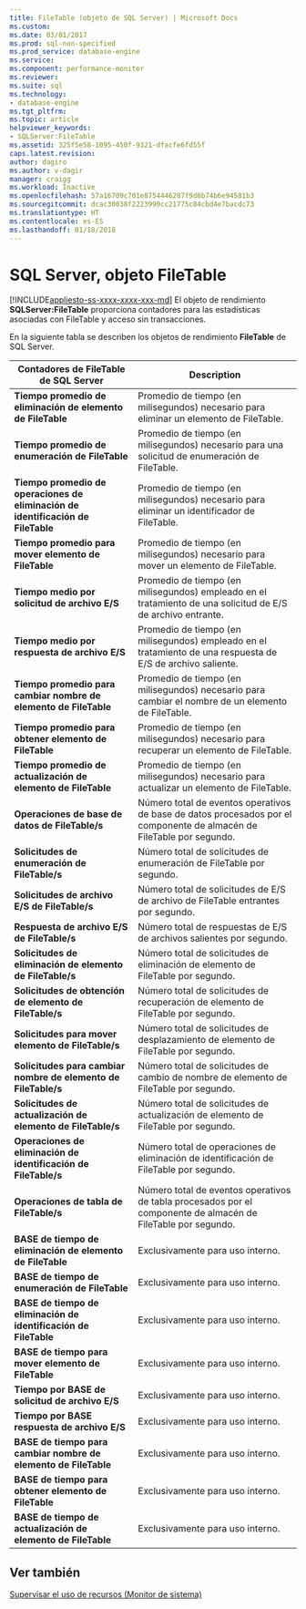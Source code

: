 ```yaml
---
title: FileTable (objeto de SQL Server) | Microsoft Docs
ms.custom: 
ms.date: 03/01/2017
ms.prod: sql-non-specified
ms.prod_service: database-engine
ms.service: 
ms.component: performance-monitor
ms.reviewer: 
ms.suite: sql
ms.technology:
- database-engine
ms.tgt_pltfrm: 
ms.topic: article
helpviewer_keywords:
- SQLServer:FileTable
ms.assetid: 325f5e58-1095-450f-9321-dfacfe6fd55f
caps.latest.revision: 
author: dagiro
ms.author: v-dagir
manager: craigg
ms.workload: Inactive
ms.openlocfilehash: 57a16709c701e8754446287f9d0b74b6e94581b3
ms.sourcegitcommit: dcac30038f2223990cc21775c84cbd4e7bacdc73
ms.translationtype: HT
ms.contentlocale: es-ES
ms.lasthandoff: 01/18/2018
---
```

# <a name="sql-server-filetable-object"></a>SQL Server, objeto FileTable
[!INCLUDE[appliesto-ss-xxxx-xxxx-xxx-md](../../includes/appliesto-ss-xxxx-xxxx-xxx-md.md)] El objeto de rendimiento **SQLServer:FileTable** proporciona contadores para las estadísticas asociadas con FileTable y acceso sin transacciones.

En la siguiente tabla se describen los objetos de rendimiento **FileTable** de SQL Server.

|**Contadores de FileTable de SQL Server**|Description|  
|-------------|-----------------|  
|**Tiempo promedio de eliminación de elemento de FileTable**|Promedio de tiempo (en milisegundos) necesario para eliminar un elemento de FileTable.|
|**Tiempo promedio de enumeración de FileTable**|Promedio de tiempo (en milisegundos) necesario para una solicitud de enumeración de FileTable.|
|**Tiempo promedio de operaciones de eliminación de identificación de FileTable**|Promedio de tiempo (en milisegundos) necesario para eliminar un identificador de FileTable.|
|**Tiempo promedio para mover elemento de FileTable**|Promedio de tiempo (en milisegundos) necesario para mover un elemento de FileTable.|
|**Tiempo medio por solicitud de archivo E/S**|Promedio de tiempo (en milisegundos) empleado en el tratamiento de una solicitud de E/S de archivo entrante.|
|**Tiempo medio por respuesta de archivo E/S**|Promedio de tiempo (en milisegundos) empleado en el tratamiento de una respuesta de E/S de archivo saliente.|
|**Tiempo promedio para cambiar nombre de elemento de FileTable**|Promedio de tiempo (en milisegundos) necesario para cambiar el nombre de un elemento de FileTable.|
|**Tiempo promedio para obtener elemento de FileTable**|Promedio de tiempo (en milisegundos) necesario para recuperar un elemento de FileTable.|
|**Tiempo promedio de actualización de elemento de FileTable**|Promedio de tiempo (en milisegundos) necesario para actualizar un elemento de FileTable.|
|**Operaciones de base de datos de FileTable/s**|Número total de eventos operativos de base de datos procesados por el componente de almacén de FileTable por segundo.|
|**Solicitudes de enumeración de FileTable/s**|Número total de solicitudes de enumeración de FileTable por segundo.|
|**Solicitudes de archivo E/S de FileTable/s**|Número total de solicitudes de E/S de archivo de FileTable entrantes por segundo.|
|**Respuesta de archivo E/S de FileTable/s**|Número total de respuestas de E/S de archivos salientes por segundo.|
|**Solicitudes de eliminación de elemento de FileTable/s**|Número total de solicitudes de eliminación de elemento de FileTable por segundo.|
|**Solicitudes de obtención de elemento de FileTable/s**|Número total de solicitudes de recuperación de elemento de FileTable por segundo.|
|**Solicitudes para mover elemento de FileTable/s**|Número total de solicitudes de desplazamiento de elemento de FileTable por segundo.|
|**Solicitudes para cambiar nombre de elemento de FileTable/s**|Número total de solicitudes de cambio de nombre de elemento de FileTable por segundo.|
|**Solicitudes de actualización de elemento de FileTable/s**|Número total de solicitudes de actualización de elemento de FileTable por segundo.|
|**Operaciones de eliminación de identificación de FileTable/s**|Número total de operaciones de eliminación de identificación de FileTable por segundo.|
|**Operaciones de tabla de FileTable/s**|Número total de eventos operativos de tabla procesados por el componente de almacén de FileTable por segundo.|
|**BASE de tiempo de eliminación de elemento de FileTable**|Exclusivamente para uso interno.|
|**BASE de tiempo de enumeración de FileTable**|Exclusivamente para uso interno.|
|**BASE de tiempo de eliminación de identificación de FileTable**|Exclusivamente para uso interno.|
|**BASE de tiempo para mover elemento de FileTable**|Exclusivamente para uso interno.|
|**Tiempo por BASE de solicitud de archivo E/S**|Exclusivamente para uso interno.|
|**Tiempo por BASE respuesta de archivo E/S**|Exclusivamente para uso interno.|
|**BASE de tiempo para cambiar nombre de elemento de FileTable**|Exclusivamente para uso interno.|
|**BASE de tiempo para obtener elemento de FileTable**|Exclusivamente para uso interno.|
|**BASE de tiempo de actualización de elemento de FileTable**|Exclusivamente para uso interno.| 
 
## <a name="see-also"></a>Ver también  
[Supervisar el uso de recursos (Monitor de sistema)](../../relational-databases/performance-monitor/monitor-resource-usage-system-monitor.md)

